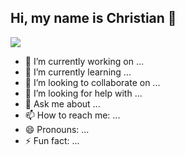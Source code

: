 ## Hi, my name is Christian 👋

<img src='https://res.cloudinary.com/dx29auvvm/image/upload/v1741106438/github-banner-christian-peraza_tmisny.png' />

- 🔭 I’m currently working on ...
- 🌱 I’m currently learning ...
- 👯 I’m looking to collaborate on ...
- 🤔 I’m looking for help with ...
- 💬 Ask me about ...
- 📫 How to reach me: ...
- 😄 Pronouns: ...
- ⚡ Fun fact: ...
